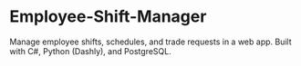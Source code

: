 # Employee-Shift-Manager
Manage employee shifts, schedules, and trade requests in a web app. Built with C#, Python (Dashly), and PostgreSQL.
